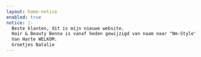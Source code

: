 ```yaml
---
layout: home-notice
enabled: true
notice: |-
  Beste klanten, dit is mijn nieuwe website.
  Hair & Beauty Benna is vanaf heden gewijzigd van naam naar "Nm-Style"
  Van Harte WELKOM.
  Groetjes Natalie
---
```

